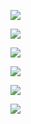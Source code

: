![](https://www.nta.go.jp/tmp/15a7bf65-cf51-4fa3-9943-b6b95d067099/images/4d7136fbfd123601b61e75a4fa7c11d823e44cdb3ce7da2c2c00a5dbf92cfa4b.jpg)

![](https://www.nta.go.jp/tmp/15a7bf65-cf51-4fa3-9943-b6b95d067099/images/302bb9a90d8c1fbdc080a7449b0e9098e2896dc56a488694ee2d93e881cbb7c5.jpg)

![](https://www.nta.go.jp/tmp/15a7bf65-cf51-4fa3-9943-b6b95d067099/images/a087df16146835118bae37c4858e2b2185ae887c0c159795fb48ee78937a94db.jpg)

![](https://www.nta.go.jp/tmp/15a7bf65-cf51-4fa3-9943-b6b95d067099/images/4ef356f196d99e042c0b98f997357351831d4006cd949017af693735c926e2c4.jpg)

![](https://www.nta.go.jp/tmp/15a7bf65-cf51-4fa3-9943-b6b95d067099/images/a163562edf1d07f90609c8675f407fd6b6a7a7f88756039546e11acec82f0005.jpg)

![](https://www.nta.go.jp/tmp/15a7bf65-cf51-4fa3-9943-b6b95d067099/images/0bd09364ca3110ce418ac926bcc265ae0ce24f53db9667b0bb386ef23c584397.jpg)